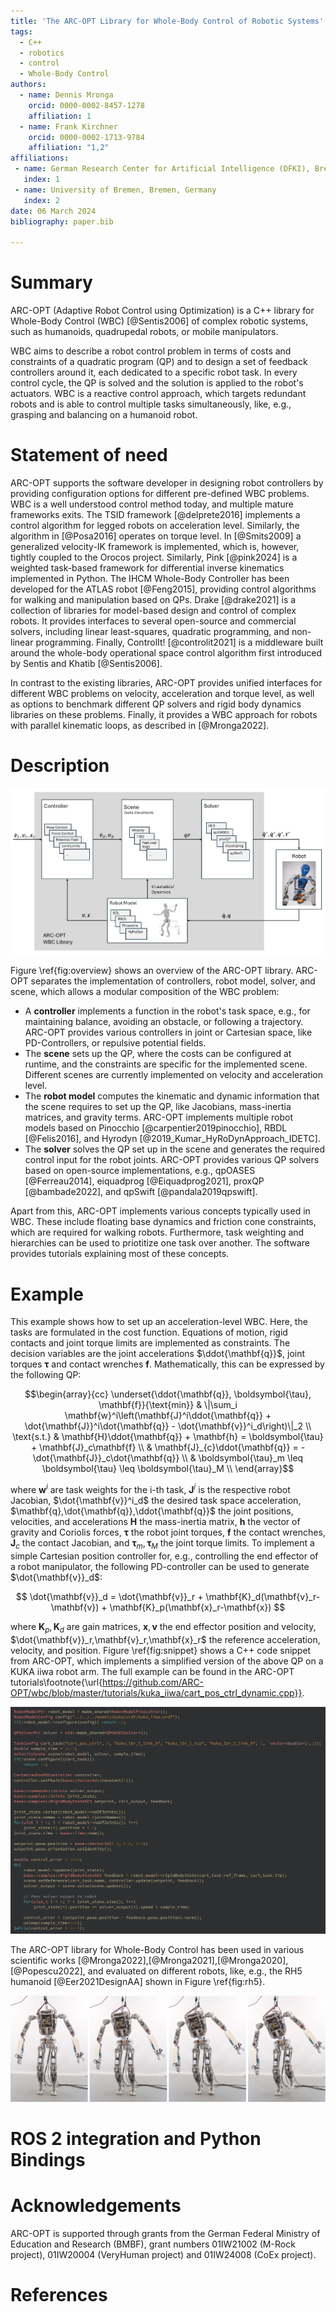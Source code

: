 ```yaml
---
title: 'The ARC-OPT Library for Whole-Body Control of Robotic Systems'
tags:
  - C++
  - robotics
  - control
  - Whole-Body Control
authors:
  - name: Dennis Mronga
    orcid: 0000-0002-8457-1278
    affiliation: 1
  - name: Frank Kirchner
    orcid: 0000-0002-1713-9784
    affiliation: "1,2"
affiliations:
 - name: German Research Center for Artificial Intelligence (DFKI), Bremen, Germany
   index: 1
 - name: University of Bremen, Bremen, Germany
   index: 2
date: 06 March 2024
bibliography: paper.bib

---
```


# Summary

ARC-OPT (Adaptive Robot Control using Optimization) is a C++ library for Whole-Body Control (WBC) [@Sentis2006] of complex robotic systems, such as humanoids, quadrupedal robots, or mobile manipulators.  

WBC aims to describe a robot control problem in terms of costs and constraints of a quadratic program (QP) and to design a set of feedback controllers around it, each dedicated to a specific robot task. In every control cycle, the QP is solved and the solution is applied to the robot's actuators. WBC is a reactive control approach, which targets redundant robots and is able to control multiple tasks simultaneously, like, e.g., grasping and balancing on a humanoid robot.

# Statement of need

ARC-OPT supports the software developer in designing robot controllers by providing configuration options for different pre-defined WBC problems. WBC is a well understood control method today, and multiple mature frameworks exits. The TSID framework [@delprete2016] implements a control algorithm for legged robots on acceleration level. Similarly, the algorithm in [@Posa2016] operates on torque level. In [@Smits2009] a generalized velocity-IK framework is implemented, which is, however, tightly coupled to the Orocos project. Similarly, Pink [@pink2024] is a weighted task-based framework for differential inverse kinematics implemented in Python. The IHCM Whole-Body Controller has been developed for the ATLAS robot [@Feng2015], providing control algorithms for walking and manipulation based on QPs. Drake [@drake2021] is a collection of libraries for model-based design and control of complex robots. It provides interfaces to several open-source and commercial solvers, including linear least-squares, quadratic programming, and non-linear programming. Finally, ControlIt! [@controlit2021] is a middleware built around the whole-body operational space control algorithm first introduced by Sentis and Khatib [@Sentis2006]. 

In contrast to the existing libraries, ARC-OPT provides unified interfaces for different WBC problems on velocity, acceleration and torque level, as well as options to benchmark different QP solvers and rigid body dynamics libraries on these problems. Finally, it provides a WBC approach for robots with parallel kinematic loops, as described in [@Mronga2022].

# Description

![ARC-OPT library overview\label{fig:overview}](wbc_overview.png)

Figure \ref{fig:overview} shows an overview of the ARC-OPT library. ARC-OPT separates the implementation of controllers, robot model, solver, and scene, which allows a modular composition of the WBC problem:

* A **controller** implements a function in the robot's task space, e.g., for maintaining balance, avoiding an obstacle, or following a trajectory. ARC-OPT provides various controllers in joint or Cartesian space, like PD-Controllers, or repulsive potential fields.
* The **scene** sets up the QP, where the costs can be configured at runtime, and the constraints are specific for the implemented scene. Different scenes are currently implemented on velocity and acceleration level.
* The **robot model** computes the kinematic and dynamic information that the scene requires to set up the QP, like Jacobians, mass-inertia matrices, and gravity terms. ARC-OPT implements multiple robot models based on Pinocchio [@carpentier2019pinocchio], RBDL [@Felis2016], and Hyrodyn [@2019_Kumar_HyRoDynApproach_IDETC].
* The **solver** solves the QP set up in the scene and generates the required control input for the robot joints. ARC-OPT provides various QP solvers based on open-source implementations, e.g.,  qpOASES [@Ferreau2014], eiquadprog [@Eiquadprog2021], proxQP [@bambade2022], and qpSwift [@pandala2019qpswift].

Apart from this, ARC-OPT implements various concepts typically used in WBC. These include floating base dynamics and friction cone constraints, which are required for walking robots. Furthermore, task weighting and hierarchies can be used to priotitize one task over another. The software provides tutorials explaining most of these concepts.

# Example

This example shows how to set up an acceleration-level WBC. Here, the tasks are formulated in the cost function. Equations of motion, rigid contacts and joint torque limits are implemented as constraints. The decision variables are the joint accelerations $\ddot{\mathbf{q}}$, joint torques $\boldsymbol{\tau}$ and contact wrenches $\mathbf{f}$. Mathematically, this can be expressed by the following QP:

$$\begin{array}{cc}
\underset{\ddot{\mathbf{q}}, \boldsymbol{\tau}, \mathbf{f}}{\text{min}} & \|\sum_i \mathbf{w}^i\left(\mathbf{J}^i\ddot{\mathbf{q}} + \dot{\mathbf{J}}^i\dot{\mathbf{q}} - \dot{\mathbf{v}}^i_d\right)\|_2 \\
\text{s.t.} & \mathbf{H}\ddot{\mathbf{q}} + \mathbf{h} = \boldsymbol{\tau} + \mathbf{J}_c\mathbf{f}  \\
      & \mathbf{J}_{c}\ddot{\mathbf{q}} = -\dot{\mathbf{J}}_c\dot{\mathbf{q}} \\
       & \boldsymbol{\tau}_m \leq \boldsymbol{\tau} \leq \boldsymbol{\tau}_M \\
\end{array}$$

where $\mathbf{w}^i$ are task weights for the i-th task, $\mathbf{J}^i$ is the respective robot Jacobian, $\dot{\mathbf{v}}^i_d$ the desired task space acceleration,  $\mathbf{q},\dot{\mathbf{q}},\ddot{\mathbf{q}}$ the joint positions, velocities, and accelerations $\mathbf{H}$ the mass-inertia matrix, $\mathbf{h}$ the vector of gravity and Coriolis forces, $\boldsymbol{\tau}$ the robot joint torques, $\mathbf{f}$ the contact wrenches,  $\mathbf{J}_c$ the contact Jacobian,  and $\boldsymbol{\tau}_m,\boldsymbol{\tau}_M$ the joint torque limits. To implement a simple Cartesian position controller for, e.g., controlling the end effector of a robot manipulator, the following PD-controller can be used to generate $\dot{\mathbf{v}}_d$:

$$
\dot{\mathbf{v}}_d = \dot{\mathbf{v}}_r + \mathbf{K}_d(\mathbf{v}_r-\mathbf{v}) + \mathbf{K}_p(\mathbf{x}_r-\mathbf{x})
$$

where $\mathbf{K}_p,\mathbf{K}_d$ are gain matrices, $\mathbf{x},\mathbf{v}$ the end effector position and velocity, $\dot{\mathbf{v}}_r,\mathbf{v}_r,\mathbf{x}_r$ the reference acceleration, velocity, and position. Figure \ref{fig:snippet} shows a C++ code snippet from ARC-OPT, which implements a simplified version of the above QP on a KUKA iiwa robot arm. The full example can be found in the ARC-OPT tutorials\footnote{\url{https://github.com/ARC-OPT/wbc/blob/master/tutorials/kuka_iiwa/cart_pos_ctrl_dynamic.cpp}}. 

![Minimal code example for dynamic Cartesian position control on a KUKA iiwa robot\label{fig:snippet}](snippet.png)

The ARC-OPT library for Whole-Body Control has been used in various scientific works [@Mronga2022],[@Mronga2021],[@Mronga2020],[@Popescu2022], and evaluated on different robots, like, e.g., the RH5 humanoid [@Eer2021DesignAA] shown in Figure \ref{fig:rh5}.

![RH5 Humanoid robot standing on one leg using the ARC-OPT library\label{fig:rh5}](rh5_one_leg.png)

# ROS 2 integration and Python Bindings



# Acknowledgements

ARC-OPT is supported through grants from the German Federal Ministry of Education and Research (BMBF), grant numbers 01IW21002 (M-Rock project),  01IW20004 (VeryHuman project) and 01IW24008 (CoEx project).

# References
